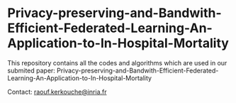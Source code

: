 # Privacy-preserving-and-Bandwith-Efficient-Federated-Learning-An-Application-to-In-Hospital-Mortality

This repository contains all the codes and algorithms which are used in our submited paper: Privacy-preserving-and-Bandwith-Efficient-Federated-Learning-An-Application-to-In-Hospital-Mortality

Contact: raouf.kerkouche@inria.fr
